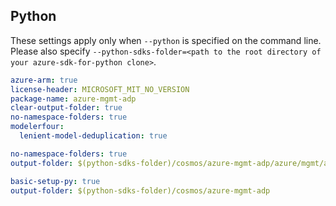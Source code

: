## Python

These settings apply only when `--python` is specified on the command line.
Please also specify `--python-sdks-folder=<path to the root directory of your azure-sdk-for-python clone>`.

```yaml $(track2)
azure-arm: true
license-header: MICROSOFT_MIT_NO_VERSION
package-name: azure-mgmt-adp
clear-output-folder: true
no-namespace-folders: true
modelerfour:
  lenient-model-deduplication: true
```

``` yaml $(python) && $(python-mode) == 'update'
no-namespace-folders: true
output-folder: $(python-sdks-folder)/cosmos/azure-mgmt-adp/azure/mgmt/adp
```

``` yaml $(python) && $(python-mode) == 'create'
basic-setup-py: true
output-folder: $(python-sdks-folder)/cosmos/azure-mgmt-adp
```
